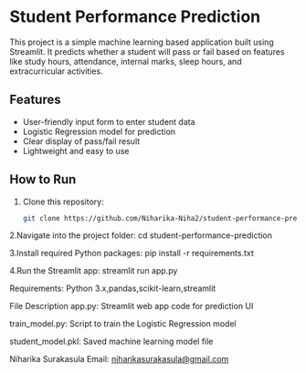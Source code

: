 # Student Performance Prediction

This project is a simple machine learning based application built using Streamlit. It predicts whether a student will pass or fail based on features like study hours, attendance, internal marks, sleep hours, and extracurricular activities.

## Features
- User-friendly input form to enter student data
- Logistic Regression model for prediction
- Clear display of pass/fail result
- Lightweight and easy to use

## How to Run
1. Clone this repository:
   ```bash
   git clone https://github.com/Niharika-Niha2/student-performance-prediction.git

2.Navigate into the project folder:
  cd student-performance-prediction

3.Install required Python packages:
  pip install -r requirements.txt

4.Run the Streamlit app:
  streamlit run app.py

  
Requirements:
Python 3.x,pandas,scikit-learn,streamlit

File Description
app.py: Streamlit web app code for prediction UI

train_model.py: Script to train the Logistic Regression model

student_model.pkl: Saved machine learning model file

Niharika Surakasula
Email: niharikasurakasula@gmail.com

   

